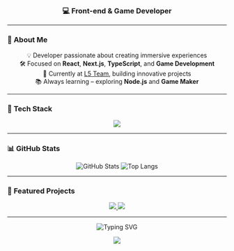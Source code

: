 <h3 align="center">💻 Front-end & Game Developer </h3>

---

### 🧩 **About Me**

<div align="center">
  
💡 Developer passionate about creating immersive experiences  
🛠️ Focused on **React**, **Next.js**, **TypeScript**, and **Game Development**  
🎯 Currently at [L5 Team](https://github.com/L5-Team), building innovative projects  
📚 Always learning – exploring **Node.js** and **Game Maker**  

</div>

---

### 🚀 **Tech Stack**

<p align="center">
  <img src="https://skillicons.dev/icons?i=js,ts,html,css,react,nextjs,redux,tailwind,bootstrap,sass,nodejs,vite,git,figma&perline=9" />
</p>

---

### 📊 **GitHub Stats**

<p align="center">
  <img src="https://github-readme-stats.vercel.app/api?username=LucasAlvaresA&show_icons=true&hide_border=true&count_private=true&title_color=E50914&icon_color=E50914&text_color=ffffff&bg_color=1B1F27" alt="GitHub Stats" />
  <img src="https://github-readme-stats.vercel.app/api/top-langs/?username=LucasAlvaresA&layout=compact&hide_border=true&title_color=E50914&text_color=ffffff&bg_color=1B1F27" alt="Top Langs" />
</p>

---

### 🚀 **Featured Projects**

<p align="center">
  <a href="https://github.com/LucasAlvaresA/zelda-kaboom">
    <img src="https://github-readme-stats.vercel.app/api/pin/?username=LucasAlvaresA&repo=zelda-kaboom&hide_border=true&title_color=E50914&text_color=ffffff&bg_color=1B1F27" />
  </a>
  <a href="https://github.com/LucasAlvaresA/next-delivery">
    <img src="https://github-readme-stats.vercel.app/api/pin/?username=LucasAlvaresA&repo=next-delivery&hide_border=true&title_color=E50914&text_color=ffffff&bg_color=1B1F27" />
  </a>
</p>

---

<p align="center">
  <img src="https://readme-typing-svg.herokuapp.com?font=Fira+Code&size=22&pause=1000&color=E50914&center=true&vCenter=true&width=800&lines=Code+is+like+humor.+When+you+have+to+explain+it,+it's+bad." alt="Typing SVG" />
</p>

<p align="center">
  <img src="https://capsule-render.vercel.app/api?type=waving&color=E50914&height=100&section=footer"/>
</p>
